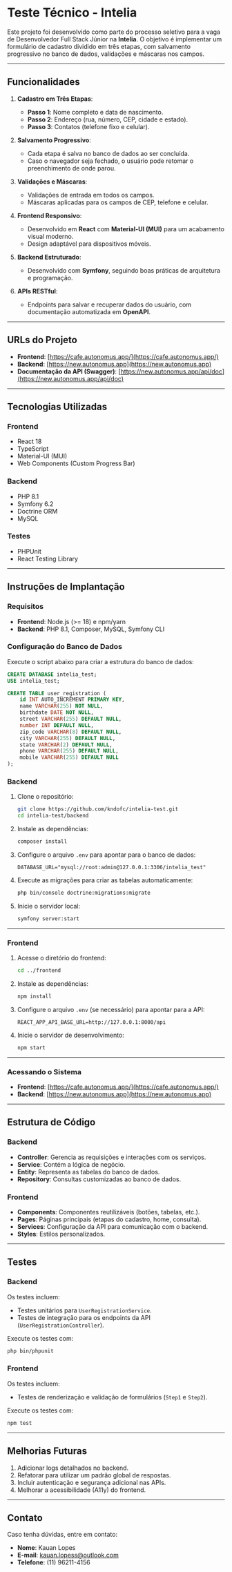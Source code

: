 # Teste Técnico - Intelia

Este projeto foi desenvolvido como parte do processo seletivo para a vaga de Desenvolvedor Full Stack Júnior na **Intelia**. O objetivo é implementar um formulário de cadastro dividido em três etapas, com salvamento progressivo no banco de dados, validações e máscaras nos campos.

---

## Funcionalidades

1. **Cadastro em Três Etapas**:
   - **Passo 1**: Nome completo e data de nascimento.
   - **Passo 2**: Endereço (rua, número, CEP, cidade e estado).
   - **Passo 3**: Contatos (telefone fixo e celular).

2. **Salvamento Progressivo**:
   - Cada etapa é salva no banco de dados ao ser concluída.
   - Caso o navegador seja fechado, o usuário pode retomar o preenchimento de onde parou.

3. **Validações e Máscaras**:
   - Validações de entrada em todos os campos.
   - Máscaras aplicadas para os campos de CEP, telefone e celular.

4. **Frontend Responsivo**:
   - Desenvolvido em **React** com **Material-UI (MUI)** para um acabamento visual moderno.
   - Design adaptável para dispositivos móveis.

5. **Backend Estruturado**:
   - Desenvolvido com **Symfony**, seguindo boas práticas de arquitetura e programação.

6. **APIs RESTful**:
   - Endpoints para salvar e recuperar dados do usuário, com documentação automatizada em **OpenAPI**.

---

## URLs do Projeto

- **Frontend**: [https://cafe.autonomus.app/](https://cafe.autonomus.app/)
- **Backend**: [https://new.autonomus.app](https://new.autonomus.app)
- **Documentação da API (Swagger)**: [https://new.autonomus.app/api/doc](https://new.autonomus.app/api/doc)

---

## Tecnologias Utilizadas

### Frontend
- React 18
- TypeScript
- Material-UI (MUI)
- Web Components (Custom Progress Bar)

### Backend
- PHP 8.1
- Symfony 6.2
- Doctrine ORM
- MySQL

### Testes
- PHPUnit
- React Testing Library

---

## Instruções de Implantação

### Requisitos
- **Frontend**: Node.js (>= 18) e npm/yarn
- **Backend**: PHP 8.1, Composer, MySQL, Symfony CLI

### Configuração do Banco de Dados
Execute o script abaixo para criar a estrutura do banco de dados:
```sql
CREATE DATABASE intelia_test;
USE intelia_test;

CREATE TABLE user_registration (
    id INT AUTO_INCREMENT PRIMARY KEY,
    name VARCHAR(255) NOT NULL,
    birthdate DATE NOT NULL,
    street VARCHAR(255) DEFAULT NULL,
    number INT DEFAULT NULL,
    zip_code VARCHAR(8) DEFAULT NULL,
    city VARCHAR(255) DEFAULT NULL,
    state VARCHAR(2) DEFAULT NULL,
    phone VARCHAR(255) DEFAULT NULL,
    mobile VARCHAR(255) DEFAULT NULL
);
```

### Backend
1. Clone o repositório:
   ```bash
   git clone https://github.com/kndofc/intelia-test.git
   cd intelia-test/backend
   ```

2. Instale as dependências:
   ```bash
   composer install
   ```

3. Configure o arquivo `.env` para apontar para o banco de dados:
   ```
   DATABASE_URL="mysql://root:admin@127.0.0.1:3306/intelia_test"
   ```

4. Execute as migrações para criar as tabelas automaticamente:
   ```bash
   php bin/console doctrine:migrations:migrate
   ```

5. Inicie o servidor local:
   ```bash
   symfony server:start
   ```

---

### Frontend
1. Acesse o diretório do frontend:
   ```bash
   cd ../frontend
   ```

2. Instale as dependências:
   ```bash
   npm install
   ```

3. Configure o arquivo `.env` (se necessário) para apontar para a API:
   ```
   REACT_APP_API_BASE_URL=http://127.0.0.1:8000/api
   ```

4. Inicie o servidor de desenvolvimento:
   ```bash
   npm start
   ```

---

### Acessando o Sistema
- **Frontend**: [https://cafe.autonomus.app/](https://cafe.autonomus.app/)
- **Backend**: [https://new.autonomus.app](https://new.autonomus.app)

---

## Estrutura de Código

### Backend
- **Controller**: Gerencia as requisições e interações com os serviços.
- **Service**: Contém a lógica de negócio.
- **Entity**: Representa as tabelas do banco de dados.
- **Repository**: Consultas customizadas ao banco de dados.

### Frontend
- **Components**: Componentes reutilizáveis (botões, tabelas, etc.).
- **Pages**: Páginas principais (etapas do cadastro, home, consulta).
- **Services**: Configuração da API para comunicação com o backend.
- **Styles**: Estilos personalizados.

---

## Testes

### Backend
Os testes incluem:
- Testes unitários para `UserRegistrationService`.
- Testes de integração para os endpoints da API (`UserRegistrationController`).

Execute os testes com:
```bash
php bin/phpunit
```

### Frontend
Os testes incluem:
- Testes de renderização e validação de formulários (`Step1` e `Step2`).

Execute os testes com:
```bash
npm test
```

---

## Melhorias Futuras
1. Adicionar logs detalhados no backend.
2. Refatorar para utilizar um padrão global de respostas.
3. Incluir autenticação e segurança adicional nas APIs.
4. Melhorar a acessibilidade (A11y) do frontend.

---

## Contato
Caso tenha dúvidas, entre em contato:
- **Nome**: Kauan Lopes
- **E-mail**: kauan.lopess@outlook.com
- **Telefone**: (11) 96211-4156
```